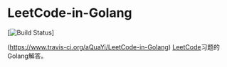 # LeetCode-in-Golang
[![Build Status](https://www.travis-ci.org/aQuaYi/LeetCode-in-Golang.svg?branch=master)]

(https://www.travis-ci.org/aQuaYi/LeetCode-in-Golang)
[LeetCode](leetcode.com)习题的Golang解答。